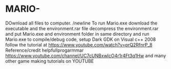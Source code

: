 # MARIO-
DOwnload all files to computer. /newline
To run Mario.exe  download the executable and the environment.rar file
decompress the environment.rar and put Mario.exe and environment folder in same directory and run Mario.exe
to compile/debug code, setup Dark GDK on Visual c++ 2008
follow the tutorial  at https://www.youtube.com/watch?v=prQ2RfnrP_8 
Reference/credit helpfullprogarmmar https://www.youtube.com/channel/UC7cUNBxwlcO4r1r4Ft3q1Hw and many other game making tutorials on YOUTUBE 
